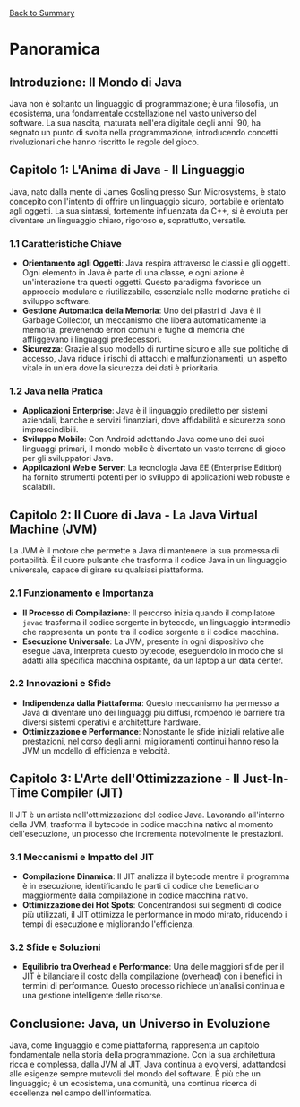 [Back to Summary](../Summary.md)

# Panoramica

## Introduzione: Il Mondo di Java
Java non è soltanto un linguaggio di programmazione; è una filosofia, un ecosistema, una fondamentale costellazione nel vasto universo del software. La sua nascita, maturata nell'era digitale degli anni '90, ha segnato un punto di svolta nella programmazione, introducendo concetti rivoluzionari che hanno riscritto le regole del gioco.

## Capitolo 1: L'Anima di Java - Il Linguaggio
Java, nato dalla mente di James Gosling presso Sun Microsystems, è stato concepito con l'intento di offrire un linguaggio sicuro, portabile e orientato agli oggetti. La sua sintassi, fortemente influenzata da C++, si è evoluta per diventare un linguaggio chiaro, rigoroso e, soprattutto, versatile.

### 1.1 Caratteristiche Chiave
- **Orientamento agli Oggetti**: Java respira attraverso le classi e gli oggetti. Ogni elemento in Java è parte di una classe, e ogni azione è un'interazione tra questi oggetti. Questo paradigma favorisce un approccio modulare e riutilizzabile, essenziale nelle moderne pratiche di sviluppo software.
- **Gestione Automatica della Memoria**: Uno dei pilastri di Java è il Garbage Collector, un meccanismo che libera automaticamente la memoria, prevenendo errori comuni e fughe di memoria che affliggevano i linguaggi predecessori.
- **Sicurezza**: Grazie al suo modello di runtime sicuro e alle sue politiche di accesso, Java riduce i rischi di attacchi e malfunzionamenti, un aspetto vitale in un'era dove la sicurezza dei dati è prioritaria.

### 1.2 Java nella Pratica
- **Applicazioni Enterprise**: Java è il linguaggio prediletto per sistemi aziendali, banche e servizi finanziari, dove affidabilità e sicurezza sono imprescindibili.
- **Sviluppo Mobile**: Con Android adottando Java come uno dei suoi linguaggi primari, il mondo mobile è diventato un vasto terreno di gioco per gli sviluppatori Java.
- **Applicazioni Web e Server**: La tecnologia Java EE (Enterprise Edition) ha fornito strumenti potenti per lo sviluppo di applicazioni web robuste e scalabili.

## Capitolo 2: Il Cuore di Java - La Java Virtual Machine (JVM)
La JVM è il motore che permette a Java di mantenere la sua promessa di portabilità. È il cuore pulsante che trasforma il codice Java in un linguaggio universale, capace di girare su qualsiasi piattaforma.

### 2.1 Funzionamento e Importanza
- **Il Processo di Compilazione**: Il percorso inizia quando il compilatore `javac` trasforma il codice sorgente in bytecode, un linguaggio intermedio che rappresenta un ponte tra il codice sorgente e il codice macchina.
- **Esecuzione Universale**: La JVM, presente in ogni dispositivo che esegue Java, interpreta questo bytecode, eseguendolo in modo che si adatti alla specifica macchina ospitante, da un laptop a un data center.

### 2.2 Innovazioni e Sfide
- **Indipendenza dalla Piattaforma**: Questo meccanismo ha permesso a Java di diventare uno dei linguaggi più diffusi, rompendo le barriere tra diversi sistemi operativi e architetture hardware.
- **Ottimizzazione e Performance**: Nonostante le sfide iniziali relative alle prestazioni, nel corso degli anni, miglioramenti continui hanno reso la JVM un modello di efficienza e velocità.

## Capitolo 3: L'Arte dell'Ottimizzazione - Il Just-In-Time Compiler (JIT)
Il JIT è un artista nell'ottimizzazione del codice Java. Lavorando all'interno della JVM, trasforma il bytecode in codice macchina nativo al momento dell'esecuzione, un processo che incrementa notevolmente le prestazioni.

### 3.1 Meccanismi e Impatto del JIT
- **Compilazione Dinamica**: Il JIT analizza il bytecode mentre il programma è in esecuzione, identificando le parti di codice che beneficiano maggiormente dalla compilazione in codice macchina nativo.
- **Ottimizzazione dei Hot Spots**: Concentrandosi sui segmenti di codice più utilizzati, il JIT ottimizza le performance in modo mirato, riducendo i tempi di esecuzione e migliorando l'efficienza.

### 3.2 Sfide e Soluzioni
- **Equilibrio tra Overhead e Performance**: Una delle maggiori sfide per il JIT è bilanciare il costo della compilazione (overhead) con i benefici in termini di performance. Questo processo richiede un'analisi continua e una gestione intelligente delle risorse.

## Conclusione: Java, un Universo in Evoluzione
Java, come linguaggio e come piattaforma, rappresenta un capitolo fondamentale nella storia della programmazione. Con la sua architettura ricca e complessa, dalla JVM al JIT, Java continua a evolversi, adattandosi alle esigenze sempre mutevoli del mondo del software. È più che un linguaggio; è un ecosistema, una comunità, una continua ricerca di eccellenza nel campo dell'informatica.

